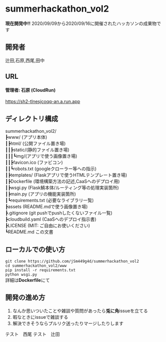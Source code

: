 # summerhackathon_vol2
**現在開発中!!**
2020/09/09から2020/09/16に開催されたハッカソンの成果物です

## 開発者
辻田,石原,西尾,田中

## URL
#### 管理者: 石原 (CloudRun)
https://sh2-tlnesjcoqq-an.a.run.app

## ディレクトリ構成
summerhackathon_vol2/  
┣www/ (アプリ本体)  
┃┣html/ (公開ファイル置き場)  
┃┃┣static/(静的ファイル置き場)  
┃┃┃┗img/(アプリで使う画像置き場)  
┃┃┣favicon.ico (ファビコン)  
┃┃┗robots.txt (googleクローラー等への指示)  
┃┣templates/ (Flaskアプリで使うHTMLテンプレート置き場)  
┃┣Dockerfile (環境構築方法の記述,CaaSへのデプロイ用)  
┃┣wsgi.py (Flask鯖本体/ルーティング等の処理実装箇所)  
┃┣main.py (アプリの機能実装箇所)  
┃┗requirements.txt (必要なライブラリ一覧)  
┣assets (README.mdで使う画像置き場)  
┣.gitignore (git pushでpushしたくないファイル一覧)  
┣cloudbuild.yaml (CaaSへのデプロイ指示書)  
┣LICENSE (MIT: ご自由にお使いください)  
┗README.md この文書  


## ローカルでの使い方
`git clone https://github.com/jSm449g4d/summerhackathon_vol2`  
`cd summerhackathon_vol2/www`  
`pip install -r requirements.txt`  
`python wsgi.py`  
詳細は**Dockerfile**にて

## 開発の進め方
1. なんか思いついたことや雑談や質問があったら**兎に角**issueを立てる  
2. 暇なときにissueで雑談する  
3. 解決できそうならプルリク送ったりマージしたりします  


テスト　西尾
テスト　辻田
